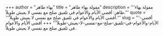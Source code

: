 +++
author = "بهاء طاهر"
title = "مقولة بهاء طاهر"
description = '''مقولة بهاء طاهر: أقضي الأيام والأعوام في تلفيق صلح مع نفسي لا يعيش طويلاً.'''
quote = '''أقضي الأيام والأعوام في تلفيق صلح مع نفسي لا يعيش طويلاً.'''
slug = '''أقضي-الأيام-والأعوام-في-تلفيق-صلح-مع-نفسي-لا-يعيش-طويلاً'''
+++
أقضي الأيام والأعوام في تلفيق صلح مع نفسي لا يعيش طويلاً.
